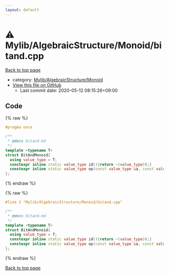 ```yaml
---
layout: default
---
```


<!-- mathjax config similar to math.stackexchange -->
<script type="text/javascript" async
  src="https://cdnjs.cloudflare.com/ajax/libs/mathjax/2.7.5/MathJax.js?config=TeX-MML-AM_CHTML">
</script>
<script type="text/x-mathjax-config">
  MathJax.Hub.Config({
    TeX: { equationNumbers: { autoNumber: "AMS" }},
    tex2jax: {
      inlineMath: [ ['$','$'] ],
      processEscapes: true
    },
    "HTML-CSS": { matchFontHeight: false },
    displayAlign: "left",
    displayIndent: "2em"
  });
</script>

<script type="text/javascript" src="https://cdnjs.cloudflare.com/ajax/libs/jquery/3.4.1/jquery.min.js"></script>
<script src="https://cdn.jsdelivr.net/npm/jquery-balloon-js@1.1.2/jquery.balloon.min.js" integrity="sha256-ZEYs9VrgAeNuPvs15E39OsyOJaIkXEEt10fzxJ20+2I=" crossorigin="anonymous"></script>
<script type="text/javascript" src="../../../../assets/js/copy-button.js"></script>
<link rel="stylesheet" href="../../../../assets/css/copy-button.css" />


# :warning: Mylib/AlgebraicStructure/Monoid/bitand.cpp

<a href="../../../../index.html">Back to top page</a>

* category: <a href="../../../../index.html#b9ce8b1117f3871719e4d3859e7574c9">Mylib/AlgebraicStructure/Monoid</a>
* <a href="{{ site.github.repository_url }}/blob/master/Mylib/AlgebraicStructure/Monoid/bitand.cpp">View this file on GitHub</a>
    - Last commit date: 2020-05-12 08:15:26+09:00




## Code

<a id="unbundled"></a>
{% raw %}
```cpp
#pragma once

/**
 * @docs bitand.md
 */
template <typename T>
struct BitAndMonoid{
  using value_type = T;
  constexpr inline static value_type id(){return ~(value_type)0;}
  constexpr inline static value_type op(const value_type &a, const value_type &b){return a & b;}
};

```
{% endraw %}

<a id="bundled"></a>
{% raw %}
```cpp
#line 2 "Mylib/AlgebraicStructure/Monoid/bitand.cpp"

/**
 * @docs bitand.md
 */
template <typename T>
struct BitAndMonoid{
  using value_type = T;
  constexpr inline static value_type id(){return ~(value_type)0;}
  constexpr inline static value_type op(const value_type &a, const value_type &b){return a & b;}
};

```
{% endraw %}

<a href="../../../../index.html">Back to top page</a>

